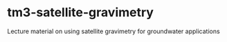 # tm3-satellite-gravimetry
Lecture material on using satellite gravimetry for groundwater applications
